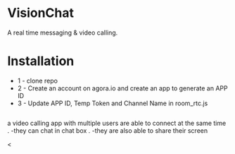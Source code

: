 # VisionChat
A real time messaging & video calling. 


# Installation
* 1 - clone repo 
* 2 - Create an account on agora.io and create an app to generate an APP ID
* 3 - Update APP ID, Temp Token and Channel Name in room_rtc.js
```javascript

```

a video calling app with multiple users are able to connect at the same time . 
-they can chat in chat box .
-they are also able to share their screen


<
